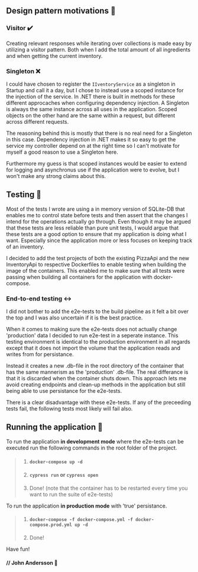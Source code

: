 ## Design pattern motivations :speech_balloon:	
### Visitor :heavy_check_mark:	

Creating relevant responses while iterating over collections is made easy by utilizing a visitor pattern.
Both when I add the total amount of all ingredients and when getting the current inventory.

### Singleton :x:	

I could have chosen to register the ```IIventoryService```
 as a singleton in Startup and call it a day, but I chose to instead use a scoped instance for the injection of the service. In .NET there is built in methods for these different approcaches when configuring dependency injection. A Singleton is always the same instance across all uses in the application. Scoped objects on the other hand are the same within a request, but different across different requests. 

The reasoning behind this is mostly that there is no real need for a Singleton in this case. 
Dependency injection in .NET makes it so easy to get the service my controller depend on at the right time so I can't motivate for myself a good reason to use a Singleton here.

Furthermore my guess is that scoped instances would be easier to extend for logging and asynchronus use if the application were to evolve, 
but I won't make any strong claims about this.

## Testing :test_tube:
Most of the tests I wrote are using a in memory version of SQLite-DB that enables me to control state before tests and then assert that the changes I intend for the operations actually go through. Even though it may be argued that these tests are less reliable than pure unit tests, I would argue that these tests are a good option to ensure that my application is doing what I want. Especially since the application more or less focuses on keeping track of an inventory. 

I decided to add the test projects of both the existing PizzaApi and the new InventoryApi to respective Dockerfiles to enable testing when building the image of the containers.
This enabled me to make sure that all tests were passing when building all containers for the application with docker-compose.

### End-to-end testing :left_right_arrow:	

I did not bother to add the e2e-tests to the build pipeline as it felt a bit over the top and I was also uncertain if it is the best practice.

When it comes to making sure the e2e-tests does not actually change 'production' data I decided to run e2e-test in a seperate instance. This testing environment is identical to the production environment in all regards except that it does not import the volume that the application reads and writes from for persistance. 

Instead it creates a new .db-file in the root directory of the container that has the same mannerism as the 'production' .db-file. The real differance is that it is discarded when the container shuts down. This approach lets me avoid creating endpoints and clean-up methods in the application but still being able to use persistance for the e2e-tests.

There is a clear disadvantage with these e2e-tests. If any of the preceeding tests fail, the following tests most likely will fail also. 

## Running the application :runner:

To run the application **in development mode** where the e2e-tests can be executed run the following commands in the root folder of the project.

>1. #### ```docker-compose up -d```
>2. #### ```cypress run``` or ```cypress open```
>3. Done! (note that the container has to be restarted every time you want to run the suite of e2e-tests)

To run the application **in production mode** with 'true' persistance.

>1. #### ```docker-compose -f docker-compose.yml -f docker-compose.prod.yml up -d```
>2. Done!
 
 
Have fun!


#### // John Andersson :mage:
